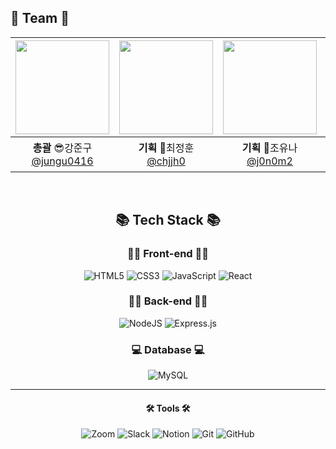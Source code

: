 ## 👋 Team 👋
|[<img src="https://avatars.githubusercontent.com/u/88638457?v=4" width="150" height="150"/>](https://github.com/jungu0416)|[<img src="https://avatars.githubusercontent.com/u/27764950?v=4" width="150" height="150"/>](https://github.com/chjjh0)|[<img src="https://avatars.githubusercontent.com/u/148299246?v=4" width="150" height="150"/>](https://github.com/j0n0m2)|[<img src="https://avatars.githubusercontent.com/u/103546376?v=4" width="150" height="150"/>](https://github.com/jiwonnayoung)|[<img src="https://avatars.githubusercontent.com/u/180731689?v=4" width="150" height="150"/>](https://github.com/qzeeee1)|
|:-:|:-:|:-:|:-:|:-:|
|**총괄** 😎강준구<br/>[@jungu0416](https://github.com/jungu0416)|**기획** 🐲최정훈<br/>[@chjjh0](https://github.com/chjjh0)|**기획** 🐬조유나 <br/>[@j0n0m2](https://github.com/j0n0m2)|**디자인** 🐈‍⬛이지원<br/>[@jiwonnayoung](https://github.com/jiwonnayoung)|**디자인** 🦥이혜림<br/>[@qzeeee1](https://github.com/qzeeee1)|
<br/>
</div>
<div align=center>
 
## 📚 Tech Stack 📚
</div>

<div align=center>

### 🧑‍💻 Front-end 🧑‍💻
![HTML5](https://img.shields.io/badge/html5-%23E34F26.svg?style=for-the-badge&logo=html5&logoColor=white)
![CSS3](https://img.shields.io/badge/css3-%231572B6.svg?style=for-the-badge&logo=css3&logoColor=white)
![JavaScript](https://img.shields.io/badge/javascript-%23323330.svg?style=for-the-badge&logo=javascript&logoColor=%23F7DF1E)
![React](https://img.shields.io/badge/react-%2320232a.svg?style=for-the-badge&logo=react&logoColor=%2361DAFB)

### 🧑‍💻 Back-end 🧑‍💻
![NodeJS](https://img.shields.io/badge/node.js-6DA55F?style=for-the-badge&logo=node.js&logoColor=white)
![Express.js](https://img.shields.io/badge/express.js-%23404d59.svg?style=for-the-badge&logo=express&logoColor=%2361DAFB)

### 💻 Database 💻
![MySQL](https://img.shields.io/badge/mysql-4479A1.svg?style=for-the-badge&logo=mysql&logoColor=white)
</div>

-----

<div align=center>

#### 🛠 Tools 🛠
</div>

<div align=center>

![Zoom](https://img.shields.io/badge/Zoom-2D8CFF?style=for-the-badge&logo=zoom&logoColor=white)
![Slack](https://img.shields.io/badge/Slack-4A154B?style=for-the-badge&logo=slack&logoColor=white)
![Notion](https://img.shields.io/badge/Notion-%23000000.svg?style=for-the-badge&logo=notion&logoColor=white)
![Git](https://img.shields.io/badge/git-%23F05033.svg?style=for-the-badge&logo=git&logoColor=white)
![GitHub](https://img.shields.io/badge/github-%23121011.svg?style=for-the-badge&logo=github&logoColor=white)
</div>

